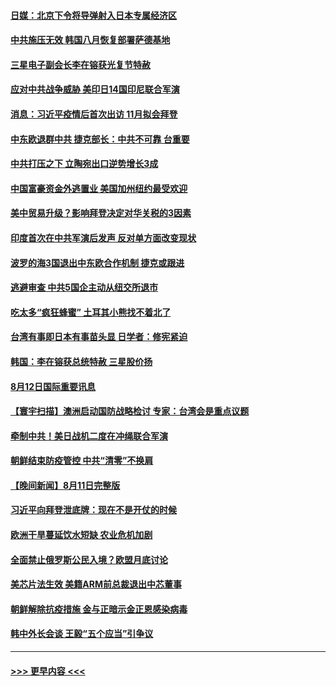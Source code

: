 #### [日媒：北京下令将导弹射入日本专属经济区](../pages/prog202/a103501055.md?t=08130351) 
#### [中共施压无效 韩国八月恢复部署萨德基地](../pages/prog202/a103500962.md?t=08130351) 
#### [三星电子副会长李在镕获光复节特赦](../pages/prog202/a103500959.md?t=08130351) 
#### [应对中共战争威胁 美印日14国印尼联合军演](../pages/prog202/a103500987.md?t=08130351) 
#### [消息：习近平疫情后首次出访 11月拟会拜登](../pages/prog202/a103500933.md?t=08130351) 
#### [中东欧退群中共 捷克部长：中共不可靠 台重要](../pages/prog202/a103500970.md?t=08130351) 
#### [中共打压之下 立陶宛出口逆势增长3成](../pages/prog202/a103500943.md?t=08130351) 
#### [中国富豪资金外逃置业 美国加州纽约最受欢迎](../pages/prog202/a103500922.md?t=08130351) 
#### [美中贸易升级？影响拜登决定对华关税的3因素](../pages/prog202/a103500838.md?t=08130351) 
#### [印度首次在中共军演后发声 反对单方面改变现状](../pages/prog202/a103500809.md?t=08130351) 
#### [波罗的海3国退出中东欧合作机制 捷克或跟进](../pages/prog202/a103500787.md?t=08130351) 
#### [逃避审查 中共5国企主动从纽交所退市](../pages/prog202/a103500782.md?t=08130351) 
#### [吃太多“疯狂蜂蜜” 土耳其小熊找不着北了](../pages/prog202/a103500697.md?t=08130351) 
#### [台湾有事即日本有事苗头显 日学者：修宪紧迫](../pages/prog202/a103500680.md?t=08130351) 
#### [韩国：李在镕获总统特赦 三星股价扬](../pages/prog202/a103500667.md?t=08130351) 
#### [8月12日国际重要讯息](../pages/prog202/a103500665.md?t=08130351) 
#### [【寰宇扫描】澳洲启动国防战略检讨 专家：台湾会是重点议题](../pages/prog202/a103500518.md?t=08130351) 
#### [牵制中共！美日战机二度在冲绳联合军演](../pages/prog202/a103500509.md?t=08130351) 
#### [朝鲜结束防疫管控 中共“清零”不换肩](../pages/prog202/a103500499.md?t=08130351) 
#### [【晚间新闻】8月11日完整版](../pages/prog202/a103500478.md?t=08130351) 
#### [习近平向拜登泄底牌：现在不是开仗的时候](../pages/prog202/a103500450.md?t=08130351) 
#### [欧洲干旱蔓延饮水短缺 农业危机加剧](../pages/prog202/a103500332.md?t=08130351) 
#### [全面禁止俄罗斯公民入境？欧盟月底讨论](../pages/prog202/a103500354.md?t=08130351) 
#### [美芯片法生效 美籍ARM前总裁退出中芯董事](../pages/prog202/a103500190.md?t=08130351) 
#### [朝鲜解除抗疫措施 金与正暗示金正恩感染病毒](../pages/prog202/a103500128.md?t=08130351) 
#### [韩中外长会谈 王毅“五个应当”引争议](../pages/prog202/a103500129.md?t=08130351) 

----
#### [ >>> 更早内容 <<< ](../indexes/prog202-earlier.md)
